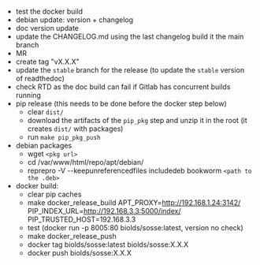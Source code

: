 - test the docker build
- debian update: version + changelog
- doc version update
- update the CHANGELOG.md using the last changelog build it the main branch
- MR
- create tag "vX.X.X"
- update the `stable` branch for the release (to update the `stable` version of readthedoc)
- check RTD as the doc build can fail if Gitlab has concurrent builds running
- pip release (this needs to be done before the docker step below)
  - clear `dist/`
  - download the artifacts of the `pip_pkg` step and unzip it in the root (it creates `dist/` with packages)
  - run `make pip_pkg_push`
- debian packages
  - wget `<pkg url>`
  - cd /var/www/html/repo/apt/debian/
  - reprepro -V --keepunreferencedfiles includedeb bookworm `<path to the .deb>`
- docker build:
  - clear pip caches
  - make docker_release_build APT_PROXY=http://192.168.1.24:3142/ PIP_INDEX_URL=http://192.168.3.3:5000/index/ PIP_TRUSTED_HOST=192.168.3.3
  - test (docker run -p 8005:80 biolds/sosse:latest, version no check)
  - make docker_release_push
  - docker tag biolds/sosse:latest biolds/sosse:X.X.X
  - docker push biolds/sosse:X.X.X

